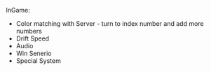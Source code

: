 InGame:

- Color matching with Server - turn to index number and add more numbers
- Drift Speed
- Audio
- Win Senerio
- Special System
